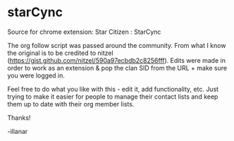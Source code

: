 # starCync
Source for chrome extension: Star Citizen : StarCync

The org follow script was passed around the community. From what I know the original is to be credited to nitzel (https://gist.github.com/nitzel/590a97ecbdb2c8256fff). Edits were made in order to work as an extension & pop the clan SID from the URL + make sure you were logged in.

Feel free to do what you like with this - edit it, add functionality, etc. Just trying to make it easier for people to manage their contact lists and keep them up to date with their org member lists.

Thanks!

-illanar